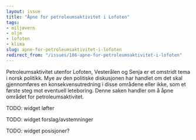 ```yaml
---
layout: issue
title: "Åpne for petroleumsaktivitet i Lofoten"
tags:
- miljøvern
- olje
- lofoten
- klima
slug: apne-for-petroleumsaktivitet-i-lofoten
redirect_from: "/issues/186-apne-for-petroleumsaktivitet-i-lofoten"
---
```


Petroleumsaktivitet utenfor Lofoten, Vesterålen og Senja er et omstridt tema i norsk politikk. Mye av den politiske diskusjonen har handlet om det skal gjennomføres en konsekvensutredning i disse områdene eller ikke, som et første steg mot eventuell leteboring. Denne saken handler om å åpne området for petroleumsaktivitet.

TODO: widget løfter

TODO: widget forslag/avstemninger

TODO: widget posisjoner?

